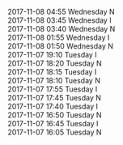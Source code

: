2017-11-08 04:55 Wednesday  N  
2017-11-08 03:45 Wednesday  I  
2017-11-08 03:40 Wednesday  N  
2017-11-08 01:55 Wednesday  I  
2017-11-08 01:50 Wednesday  N  
2017-11-07 19:10 Tuesday  I  
2017-11-07 18:20 Tuesday  N  
2017-11-07 18:15 Tuesday  I  
2017-11-07 18:10 Tuesday  N  
2017-11-07 17:55 Tuesday  I  
2017-11-07 17:45 Tuesday  N  
2017-11-07 17:40 Tuesday  I  
2017-11-07 16:50 Tuesday  N  
2017-11-07 16:45 Tuesday  I  
2017-11-07 16:05 Tuesday  N  
